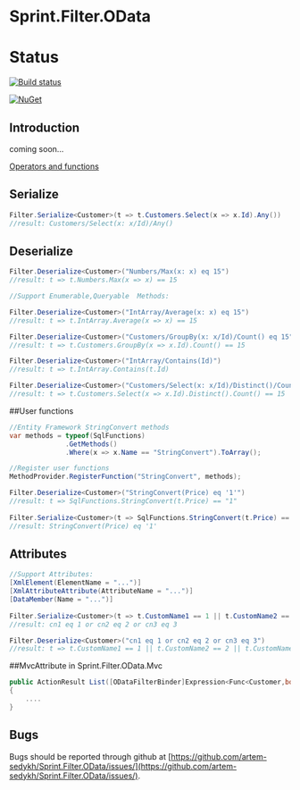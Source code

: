 Sprint.Filter.OData
===================
# Status
[![Build status](https://ci.appveyor.com/api/projects/status/210ubfc6jn3g5hk0/branch/release?svg=true)](https://ci.appveyor.com/project/artem-sedykh/sprint-filter-odata/branch/release)

[![NuGet](https://img.shields.io/nuget/v/Sprint.Filter.OData.svg)](https://www.nuget.org/packages/Sprint.Filter.OData/)

## Introduction

coming soon...

[Operators and functions](http://msdn.microsoft.com/en-us/library/hh169248(v=nav.71).aspx)
## Serialize

```csharp
Filter.Serialize<Customer>(t => t.Customers.Select(x => x.Id).Any())
//result: Customers/Select(x: x/Id)/Any()

```
## Deserialize

```csharp
Filter.Deserialize<Customer>("Numbers/Max(x: x) eq 15")
//result: t => t.Numbers.Max(x => x) == 15

//Support Enumerable,Queryable  Methods:

Filter.Deserialize<Customer>("IntArray/Average(x: x) eq 15")
//result: t => t.IntArray.Average(x => x) == 15

Filter.Deserialize<Customer>("Customers/GroupBy(x: x/Id)/Count() eq 15")
//result: t => t.Customers.GroupBy(x => x.Id).Count() == 15

Filter.Deserialize<Customer>("IntArray/Contains(Id)")
//result: t => t.IntArray.Contains(t.Id)

Filter.Deserialize<Customer>("Customers/Select(x: x/Id)/Distinct()/Count() eq 15")
//result: t => t.Customers.Select(x => x.Id).Distinct().Count() == 15

```
##User functions

```csharp
//Entity Framework StringConvert methods
var methods = typeof(SqlFunctions)
              .GetMethods()
              .Where(x => x.Name == "StringConvert").ToArray();

//Register user functions
MethodProvider.RegisterFunction("StringConvert", methods);

Filter.Deserialize<Customer>("StringConvert(Price) eq '1'")
//result: t => SqlFunctions.StringConvert(t.Price) == "1"
 
Filter.Serialize<Customer>(t => SqlFunctions.StringConvert(t.Price) == "1")
//result: StringConvert(Price) eq '1'
```

## Attributes

```csharp
//Support Attributes:
[XmlElement(ElementName = "...")]
[XmlAttributeAttribute(AttributeName = "...")]
[DataMember(Name = "...")]
 
Filter.Serialize<Customer>(t => t.CustomName1 == 1 || t.CustomName2 == 2 || t.CustomName3 == 3)
//result: cn1 eq 1 or cn2 eq 2 or cn3 eq 3

Filter.Deserialize<Customer>("cn1 eq 1 or cn2 eq 2 or cn3 eq 3")
//result: t => t.CustomName1 == 1 || t.CustomName2 == 2 || t.CustomName3 == 3
```
##MvcAttribute in Sprint.Filter.OData.Mvc

```csharp
public ActionResult List([ODataFilterBinder]Expression<Func<Customer,bool>> predicate)
{
    ....
}
```

## Bugs

Bugs should be reported through github at
[https://github.com/artem-sedykh/Sprint.Filter.OData/issues/](https://github.com/artem-sedykh/Sprint.Filter.OData/issues/).